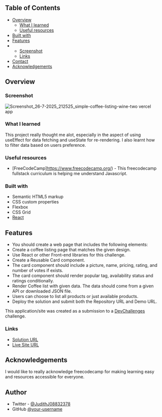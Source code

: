 
## Table of Contents

- [Overview](#overview)
  - [What I learned](#what-i-learned)
  - [Useful resources](#useful-resources)
- [Built with](#built-with)
- [Features](#features)
- - [Screenshot](#screenshot)
  - [Links](#links)
- [Contact](#contact)
- [Acknowledgements](#acknowledgements)

<!-- OVERVIEW -->

## Overview

### Screenshot
![Screenshot_26-7-2025_212525_simple-coffee-listing-wine-two vercel app](https://github.com/user-attachments/assets/34e51f75-8832-4778-bb54-dce5eb669e9d)


### What I learned

This project really thought me alot, especially in the aspect of using useEffect for data fetching and useState for re-rendering. I also learnt how to filter data based on users preference.

### Useful resources

- [FreeCodeCamp]https://www.freecodecamp.org/) - This freecodecamp fullstack curriculum is helping me understand Javascript.


### Built with

- Semantic HTML5 markup
- CSS custom properties
- Flexbox
- CSS Grid
- [React](https://reactjs.org/)

## Features

- You should create a web page that includes the following elements:
- Create a coffee listing page that matches the given design.
- Use React or other Front-end libraries for this challenge.
- Create a Reusable Card component.
- The card component should include a picture, name, pricing, rating, and number of votes if exists.
- The card component should render popular tag, availability status and ratings conditionally.
- Render Coffee list with given data. The data should come from a given API or downloaded JSON file.
- Users can choose to list all products or just available products.
- Deploy the solution and submit both the Repository URL and Demo URL.


This application/site was created as a submission to a [DevChallenges](https://devchallenges.io/challenges-dashboard) challenge.


### Links

-  [Solution URL](https://github.com/JudithJude369/Simple-Coffee-Listing)
-  [Live Site URL](https://simple-coffee-listing-wine-two.vercel.app/)
## Acknowledgements

I would like to really acknowledge freecodecamp for making learning easy and resources accessible for everyone.

## Author

- Twitter - [@JudithJ08832378](https://x.com/JudithJ08832378)
- GitHub [@your-username](https://github.com/JudithJude369)
